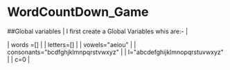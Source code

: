 # WordCountDown_Game

##Global variables
| I first create a Global Variables whis are:- |

| words =[] |
| letters=[] |
| vowels="aeiou" |
| consonants="bcdfghjklmnpqrstvwxyz" |
| l="abcdefghijklmnopqrstuvwxyz" |
| c=0 |
